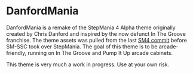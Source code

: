 # DanfordMania

DanfordMania is a remake of the StepMania 4 Alpha theme originally created by Chris Danford and inspired by the now defunct In The Groove franchise. The theme assets was pulled from the last [SM4 commit][sm4] before SM-SSC took over StepMania. The goal of this theme is to be arcade-friendly, running on In The Groove and Pump It Up arcade cabinets.

This theme is very much a work in progress. Use at your own risk.

[sm4]: https://github.com/stepmania/stepmania/tree/678965aaf929c979541ee8a0234f444e794d61bc

